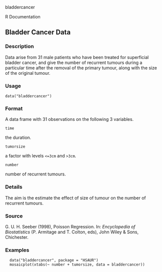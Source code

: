 bladdercancer

R Documentation

##  Bladder Cancer Data

### Description

Data arise from 31 male patients who have been treated for superficial bladder
cancer, and give the number of recurrent tumours during a particular time
after the removal of the primary tumour, along with the size of the original
tumour.

### Usage

    data("bladdercancer")

### Format

A data frame with 31 observations on the following 3 variables.

`time`

the duration.

`tumorsize`

a factor with levels `<=3cm` and `>3cm`.

`number`

number of recurrent tumours.

### Details

The aim is the estimate the effect of size of tumour on the number of
recurrent tumours.

### Source

G. U. H. Seeber (1998), Poisson Regression. In: _Encyclopedia of
Biostatistics_ (P. Armitage and T. Colton, eds), John Wiley \& Sons,
Chichester.

### Examples

    
    
      data("bladdercancer", package = "HSAUR")
      mosaicplot(xtabs(~ number + tumorsize, data = bladdercancer))
    

